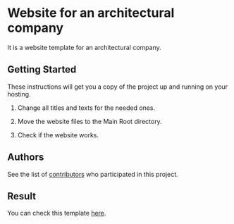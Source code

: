 # Website for an architectural company

It is a website template for an architectural company.  

## Getting Started

These instructions will get you a copy of the project up and running on your hosting.

1. Change all titles and texts for the needed ones.

2. Move the website files to the Main Root directory.

3. Check if the website works.

## Authors

See the list of [contributors](https://github.com/yourworthlesslife/Digital-Project/graphs/contributors) who participated in this project.

## Result

You can check this template [here](https://nellyktv.github.io/Digital-Project/). 
